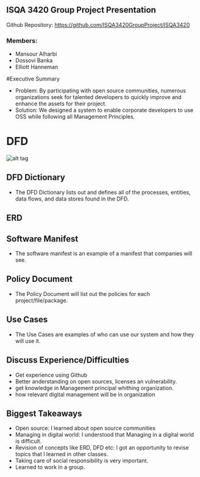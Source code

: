## ISQA 3420 Group Project Presentation
Github Repository: https://github.com/ISQA3420GroupProject/ISQA3420

### Members:
* Mansour Alharbi
* Dossovi Banka
* Elliott Hanneman

#Executive Summary
* Problem: By participating with open source communities, numerous organizations seek for talented developers to quickly improve and enhance the assets for their project.
* Solution: We designed a system to enable corporate developers to use OSS while following all Management Principles.

# DFD
![alt tag](http://i.imgur.com/HUD9cS8.png)
  
## DFD Dictionary
* The DFD Dictionary lists out and defines all of the processes, entities, data flows, and data stores found in the DFD.
  
## ERD

  
## Software Manifest
  * The software manifest is an example of a manifest that companies will see.
  
## Policy Document
  * The Policy Document will list out the policies for each project/file/package.
  
## Use Cases
* The Use Cases are examples of who can use our system and how they will use it.

## Discuss Experience/Difficulties

 - Get experience using Github 
 - Better anderstanding on open sources, licenses an vulnerability.
 - get knowledge in Management principal whithing organization.
 - how relevant digital management will be in organization 
  
## Biggest Takeaways

* Open source: I learned about open source communities
* Managing in digital world: I understood that Managing in a digital world is difficult.
* Revision of concepts like ERD, DFD etc: I got an opportunity to revise topics that I learned in other classes.
* Taking care of social responsibility is very important.
* Learned to work in a group.
